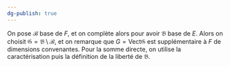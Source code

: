 ```yaml
---
dg-publish: true
---
```


On pose $\mathcal{B}$ base de $F$, et on complète alors pour avoir $\mathfrak{B}$ base de $E$.
Alors on choisit $\mathfrak{G}=\mathfrak{B}\setminus \mathcal{B}$, et on remarque que $G=\text{Vect}\mathfrak{G}$ est supplémentaire à $F$ de dimensions convenantes.
Pour la somme directe, on utilise la caractérisation puis la définition de la liberté de $\mathfrak{B}$.